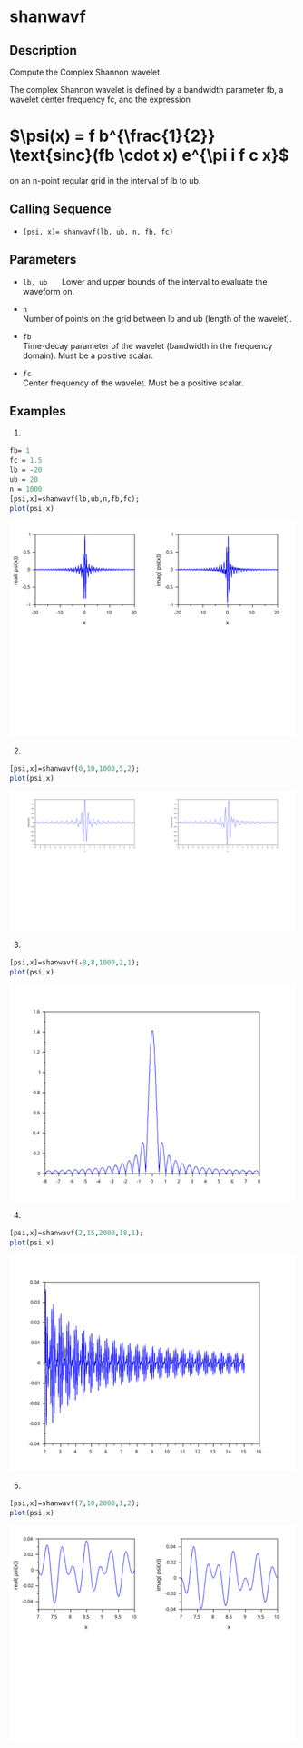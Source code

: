 # shanwavf
## Description
Compute the Complex Shannon wavelet.

The complex Shannon wavelet is defined by a bandwidth parameter fb, a wavelet center frequency fc, and the expression

# $\psi(x) = f b^{\frac{1}{2}} \text{sinc}(fb \cdot x) e^{\pi i f c x}$


on an n-point regular grid in the interval of lb to ub.

## Calling Sequence

- `[psi, x]= shanwavf(lb, ub, n, fb, fc)`
## Parameters

- `lb, ub	`
Lower and upper bounds of the interval to evaluate the waveform on.

- `n`	
Number of points on the grid between lb and ub (length of the wavelet).

- `fb`	
Time-decay parameter of the wavelet (bandwidth in the frequency domain). Must be a positive scalar.

- `fc`	
Center frequency of the wavelet. Must be a positive scalar.

## Examples
1. 
```scilab
fb= 1
fc = 1.5
lb = -20
ub = 20
n = 1000
[psi,x]=shanwavf(lb,ub,n,fb,fc);
plot(psi,x)
```

<img title="OUTPUT" alt="Alt text" src="testcase1.svg">

2. 
```scilab
[psi,x]=shanwavf(0,10,1000,5,2);
plot(psi,x)
```
<img title="OUTPUT" alt="Alt text" src="testcase2.svg">

3.
```scilab
[psi,x]=shanwavf(-8,8,1000,2,1);
plot(psi,x)
```
<img title="OUTPUT" alt="Alt text" src="testcase3.svg">

4.
```scilab
[psi,x]=shanwavf(2,15,2000,18,1);
plot(psi,x)
```
<img title="OUTPUT" alt="Alt text" src="testcase4.svg">

5.
```scilab
[psi,x]=shanwavf(7,10,2000,1,2);
plot(psi,x)
```
<img title="OUTPUT" alt="Alt text" src="testcase5.svg">
